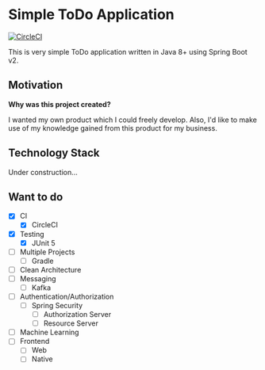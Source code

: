 # Simple ToDo Application
[![CircleCI](https://circleci.com/gh/perforb/simple-todo/tree/master.svg?style=shield&circle-token=972d4b658137dd49daddae29e77b9255f08f1ccc)](https://circleci.com/gh/perforb/simple-todo/tree/master)

This is very simple ToDo application written in Java 8+ using Spring Boot v2.

## Motivation

**Why was this project created?**

I wanted my own product which I could freely develop.
Also, I'd like to make use of my knowledge gained from this product for my business.

## Technology Stack

Under construction...

## Want to do

* [x] CI
    - [x] CircleCI
* [x] Testing
    - [x] JUnit 5
* [ ] Multiple Projects
    - [ ] Gradle
* [ ] Clean Architecture
* [ ] Messaging
    - [ ] Kafka
* [ ] Authentication/Authorization
    - [ ] Spring Security
        - [ ] Authorization Server
        - [ ] Resource Server
* [ ] Machine Learning
* [ ] Frontend
    - [ ] Web
    - [ ] Native
